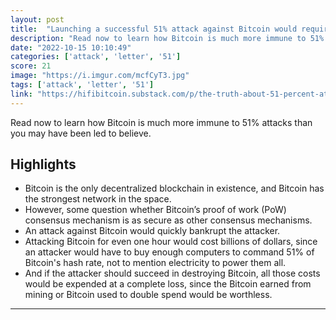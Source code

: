 ```yaml
---
layout: post
title:  "Launching a successful 51% attack against Bitcoin would require billions of dollars’ worth of ASICs and electricity."
description: "Read now to learn how Bitcoin is much more immune to 51% attacks than you may have been led to believe."
date: "2022-10-15 10:10:49"
categories: ['attack', 'letter', '51']
score: 21
image: "https://i.imgur.com/mcfCyT3.jpg"
tags: ['attack', 'letter', '51']
link: "https://hifibitcoin.substack.com/p/the-truth-about-51-percent-attacks-pos-pow"
---
```


Read now to learn how Bitcoin is much more immune to 51% attacks than you may have been led to believe.

## Highlights

- Bitcoin is the only decentralized blockchain in existence, and Bitcoin has the strongest network in the space.
- However, some question whether Bitcoin’s proof of work (PoW) consensus mechanism is as secure as other consensus mechanisms.
- An attack against Bitcoin would quickly bankrupt the attacker.
- Attacking Bitcoin for even one hour would cost billions of dollars, since an attacker would have to buy enough computers to command 51% of Bitcoin's hash rate, not to mention electricity to power them all.
- And if the attacker should succeed in destroying Bitcoin, all those costs would be expended at a complete loss, since the Bitcoin earned from mining or Bitcoin used to double spend would be worthless.

---

